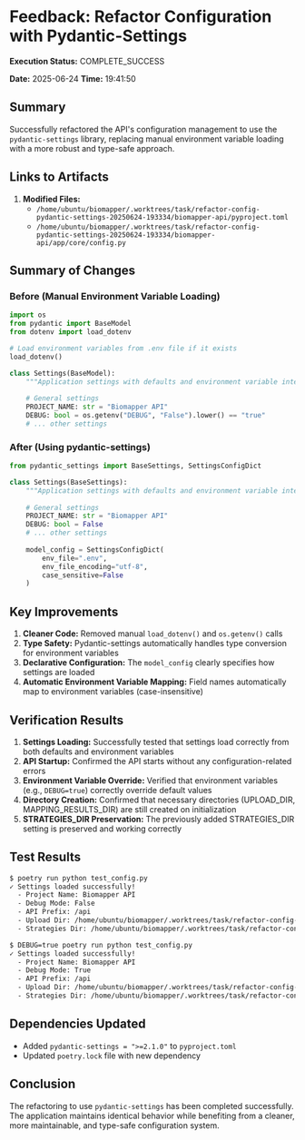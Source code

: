 # Feedback: Refactor Configuration with Pydantic-Settings

**Execution Status:** COMPLETE_SUCCESS

**Date:** 2025-06-24
**Time:** 19:41:50

## Summary

Successfully refactored the API's configuration management to use the `pydantic-settings` library, replacing manual environment variable loading with a more robust and type-safe approach.

## Links to Artifacts

1. **Modified Files:**
   - `/home/ubuntu/biomapper/.worktrees/task/refactor-config-pydantic-settings-20250624-193334/biomapper-api/pyproject.toml`
   - `/home/ubuntu/biomapper/.worktrees/task/refactor-config-pydantic-settings-20250624-193334/biomapper-api/app/core/config.py`

## Summary of Changes

### Before (Manual Environment Variable Loading)

```python
import os
from pydantic import BaseModel
from dotenv import load_dotenv

# Load environment variables from .env file if it exists
load_dotenv()

class Settings(BaseModel):
    """Application settings with defaults and environment variable integration."""
    
    # General settings
    PROJECT_NAME: str = "Biomapper API"
    DEBUG: bool = os.getenv("DEBUG", "False").lower() == "true"
    # ... other settings
```

### After (Using pydantic-settings)

```python
from pydantic_settings import BaseSettings, SettingsConfigDict

class Settings(BaseSettings):
    """Application settings with defaults and environment variable integration."""
    
    # General settings
    PROJECT_NAME: str = "Biomapper API"
    DEBUG: bool = False
    # ... other settings
    
    model_config = SettingsConfigDict(
        env_file=".env",
        env_file_encoding="utf-8",
        case_sensitive=False
    )
```

## Key Improvements

1. **Cleaner Code:** Removed manual `load_dotenv()` and `os.getenv()` calls
2. **Type Safety:** Pydantic-settings automatically handles type conversion for environment variables
3. **Declarative Configuration:** The `model_config` clearly specifies how settings are loaded
4. **Automatic Environment Variable Mapping:** Field names automatically map to environment variables (case-insensitive)

## Verification Results

1. **Settings Loading:** Successfully tested that settings load correctly from both defaults and environment variables
2. **API Startup:** Confirmed the API starts without any configuration-related errors
3. **Environment Variable Override:** Verified that environment variables (e.g., `DEBUG=true`) correctly override default values
4. **Directory Creation:** Confirmed that necessary directories (UPLOAD_DIR, MAPPING_RESULTS_DIR) are still created on initialization
5. **STRATEGIES_DIR Preservation:** The previously added STRATEGIES_DIR setting is preserved and working correctly

## Test Results

```bash
$ poetry run python test_config.py
✓ Settings loaded successfully!
  - Project Name: Biomapper API
  - Debug Mode: False
  - API Prefix: /api
  - Upload Dir: /home/ubuntu/biomapper/.worktrees/task/refactor-config-pydantic-settings-20250624-193334/biomapper-api/data/uploads
  - Strategies Dir: /home/ubuntu/biomapper/.worktrees/task/refactor-config-pydantic-settings-20250624-193334/configs

$ DEBUG=true poetry run python test_config.py
✓ Settings loaded successfully!
  - Project Name: Biomapper API
  - Debug Mode: True
  - API Prefix: /api
  - Upload Dir: /home/ubuntu/biomapper/.worktrees/task/refactor-config-pydantic-settings-20250624-193334/biomapper-api/data/uploads
  - Strategies Dir: /home/ubuntu/biomapper/.worktrees/task/refactor-config-pydantic-settings-20250624-193334/configs
```

## Dependencies Updated

- Added `pydantic-settings = ">=2.1.0"` to `pyproject.toml`
- Updated `poetry.lock` file with new dependency

## Conclusion

The refactoring to use `pydantic-settings` has been completed successfully. The application maintains identical behavior while benefiting from a cleaner, more maintainable, and type-safe configuration system.
